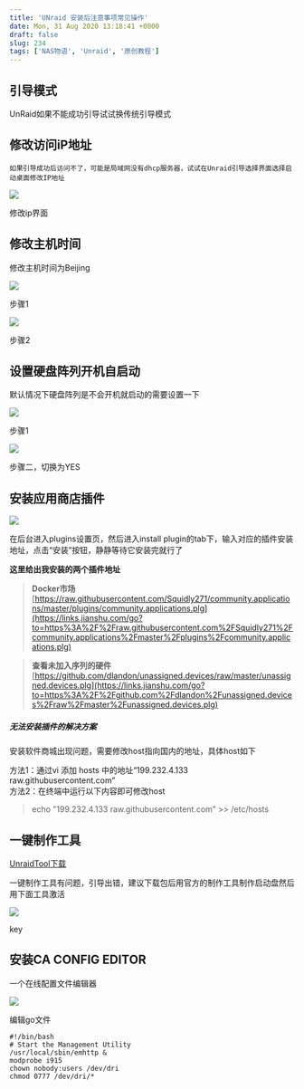 ```yaml
---
title: 'UNraid 安装后注意事项常见操作'
date: Mon, 31 Aug 2020 13:18:41 +0000
draft: false
slug: 234 
tags: ['NAS物语', 'Unraid', '原创教程']
---
```


引导模式
----

UnRaid如果不能成功引导试试换传统引导模式

修改访问iP地址
--------

```
如果引导成功后访问不了，可能是局域网没有dhcp服务器，试试在Unraid引导选择界面选择启动桌面修改IP地址
```

![](https://gao4.top/wp-content/uploads/2020/08/20200831094440-1024x578.png)

修改ip界面

修改主机时间
------

修改主机时间为Beijing

![](https://gao4.top/wp-content/uploads/2020/08/20200831130330.png)

步骤1

![](https://gao4.top/wp-content/uploads/2020/08/20200831130529-1024x561.png)

步骤2

设置硬盘阵列开机自启动
-----------

默认情况下硬盘阵列是不会开机就启动的需要设置一下

![](https://gao4.top/wp-content/uploads/2020/08/20200831130758.png)

步骤1

![](https://gao4.top/wp-content/uploads/2020/08/20200831130825.png)

步骤二，切换为YES

安装应用商店插件
--------

![](https://gao4.top/wp-content/uploads/2020/08/20200831131237.png)

在后台进入plugins设置页，然后进入install plugin的tab下，输入对应的插件安装地址，点击“安装”按钮，静静等待它安装完就行了

**这里给出我安装的两个插件地址**

> **Docker市场**  
> [https://raw.githubusercontent.com/Squidly271/community.applications/master/plugins/community.applications.plg](https://links.jianshu.com/go?to=https%3A%2F%2Fraw.githubusercontent.com%2FSquidly271%2Fcommunity.applications%2Fmaster%2Fplugins%2Fcommunity.applications.plg)

> **查看未加入序列的硬件**  
> [https://github.com/dlandon/unassigned.devices/raw/master/unassigned.devices.plg](https://links.jianshu.com/go?to=https%3A%2F%2Fgithub.com%2Fdlandon%2Funassigned.devices%2Fraw%2Fmaster%2Funassigned.devices.plg)

##### 无法安装插件的解决方案

安装软件商城出现问题，需要修改host指向国内的地址，具体host如下

方法1：通过vi 添加 hosts 中的地址“199.232.4.133 raw.githubusercontent.com”  
方法2：在终端中运行以下内容即可修改host

> echo "199.232.4.133 raw.githubusercontent.com" >> /etc/hosts

一键制作工具
------

[UnraidTool](https://gao4.top/wp-content/uploads/2020/08/6555e4d79948894.zip)[下载](https://gao4.top/wp-content/uploads/2020/08/6555e4d79948894.zip)

一键制作工具有问题，引导出错，建议下载包后用官方的制作工具制作启动盘然后用下面工具激活

![](https://gao4.top/wp-content/uploads/2021/01/Snipaste_2021-01-23_19-24-44.png)

key

**安装CA CONFIG EDITOR**
----------------------

一个在线配置文件编辑器

![](https://gao4.top/wp-content/uploads/2021/01/Snipaste_2021-01-23_20-19-03-1024x324.png)

编辑go文件

```
#!/bin/bash
# Start the Management Utility
/usr/local/sbin/emhttp &
modprobe i915
chown nobody:users /dev/dri
chmod 0777 /dev/dri/*
```